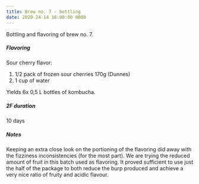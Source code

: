 ```yaml
---
title: Brew no. 7 - bottling
date: 2020-24-14 16:00:00 0000
---
```


Bottling and flavoring of brew no. 7.

##### Flavoring

Sour cherry flavor:
1. 1/2 pack of frozen sour cherries 170g (Dunnes)
2. 1 cup of water

Yields 6x 0,5 L bottles of kombucha.

##### 2F duration

10 days

##### Notes

Keeping an extra close look on the portioning of the flavoring did away with
the fizziness inconsistencies (for the most part). We are trying the reduced
amount of fruit in this batch used as flavoring. It proved sufficient to use
just the half of the package to both reduce the burp produced and achieve a
very nice ratio of fruity and acidic flavour.
